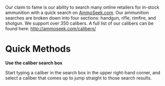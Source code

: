 <!-- TITLE: Searching Ammunition -->
<!-- SUBTITLE: A quick summary of Searching Ammunition -->

Our claim to fame is our ability to search many online retailers for in-stock ammunition with a quick search on [AmmoSeek.com](https://ammoseek.com). Our ammunition searches are broken down into four sections: handgun, rifle, rimfire, and shotgun. We support over 350 calibers. A full list of our calibers can be found here: http://ammoseek.com/calibers/

# Quick Methods
**Use the caliber search box**

Start typing a caliber in the search box in the upper right-hand corner, and select a caliber that comes up to jump straight to those search results.